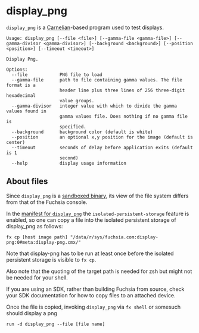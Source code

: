 # display_png

`display_png` is a [Carnelian](https://fuchsia.googlesource.com/fuchsia/+/refs/heads/master/src/lib/ui/carnelian/)-based program used to test displays.

    Usage: display_png [--file <file>] [--gamma-file <gamma-file>] [--gamma-divisor <gamma-divisor>] [--background <background>] [--position <position>] [--timeout <timeout>]

    Display Png.

    Options:
      --file            PNG file to load
      --gamma-file      path to file containing gamma values. The file format is a
                        header line plus three lines of 256 three-digit hexadecimal
                        value groups.
      --gamma-divisor   integer value with which to divide the gamma values found in
                        gamma values file. Does nothing if no gamma file is
                        specified.
      --background      background color (default is white)
      --position        an optional x,y position for the image (default is center)
      --timeout         seconds of delay before application exits (default is 1
                        second)
      --help            display usage information

## About files

Since `display_png` is a [sandboxed binary](https://fuchsia.dev/fuchsia-src/concepts/framework/sandboxing?hl=en), its view of the file system differs from that of the Fuchsia console.

In the [manifest for `display_png`](https://fuchsia.dev/fuchsia-src/concepts/components/v1/component_manifests) the `isolated-persistent-storage` feature is enabled, so one can copy a file into the isolated persistent storage of display_png as follows:

    fx cp [host image path] "/data/r/sys/fuchsia.com:display-png:0#meta:display-png.cmx/"

Note that display-png has to be run at least once before the isolated persistent storage is visible to `fx cp`.

Also note that the quoting of the target path is needed for zsh but might not be needed for your shell.

If you are using an SDK, rather than building Fuchsia from source, check your SDK documentation for how to copy files to an attached device.

Once the file is copied, invoking `display_png` via `fx shell` or somesuch should display a png

    run -d display_png --file [file name]


